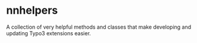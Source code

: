 # nnhelpers
A collection of very helpful methods and classes that make developing and updating Typo3 extensions easier.
